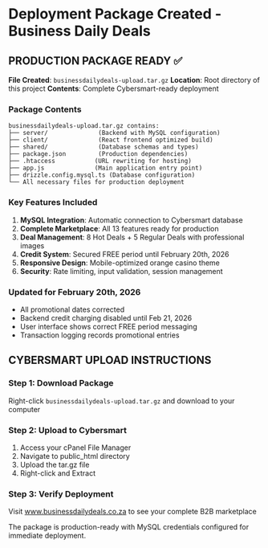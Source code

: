 # Deployment Package Created - Business Daily Deals

## PRODUCTION PACKAGE READY ✅

**File Created**: `businessdailydeals-upload.tar.gz`
**Location**: Root directory of this project
**Contents**: Complete Cybersmart-ready deployment

### Package Contents
```
businessdailydeals-upload.tar.gz contains:
├── server/              (Backend with MySQL configuration)
├── client/              (React frontend optimized build)
├── shared/              (Database schemas and types)
├── package.json         (Production dependencies)
├── .htaccess           (URL rewriting for hosting)
├── app.js              (Main application entry point)
├── drizzle.config.mysql.ts (Database configuration)
└── All necessary files for production deployment
```

### Key Features Included
1. **MySQL Integration**: Automatic connection to Cybersmart database
2. **Complete Marketplace**: All 13 features ready for production
3. **Deal Management**: 8 Hot Deals + 5 Regular Deals with professional images
4. **Credit System**: Secured FREE period until February 20th, 2026
5. **Responsive Design**: Mobile-optimized orange casino theme
6. **Security**: Rate limiting, input validation, session management

### Updated for February 20th, 2026
- All promotional dates corrected
- Backend credit charging disabled until Feb 21, 2026
- User interface shows correct FREE period messaging
- Transaction logging records promotional entries

## CYBERSMART UPLOAD INSTRUCTIONS

### Step 1: Download Package
Right-click `businessdailydeals-upload.tar.gz` and download to your computer

### Step 2: Upload to Cybersmart
1. Access your cPanel File Manager
2. Navigate to public_html directory
3. Upload the tar.gz file
4. Right-click and Extract

### Step 3: Verify Deployment
Visit www.businessdailydeals.co.za to see your complete B2B marketplace

The package is production-ready with MySQL credentials configured for immediate deployment.
